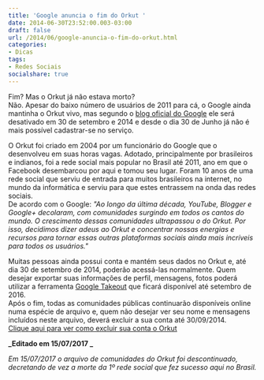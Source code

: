```yaml
---
title: 'Google anuncia o fim do Orkut '
date: 2014-06-30T23:52:00.003-03:00
draft: false
url: /2014/06/google-anuncia-o-fim-do-orkut.html
categories:
- Dicas
tags: 
- Redes Sociais
socialshare: true
---
```


Fim? Mas o Orkut já não estava morto?  
Não. Apesar do baixo número de usuários de 2011 para cá, o Google ainda mantinha o Orkut vivo, mas segundo o [blog oficial do Google](http://googlebrasilblog.blogspot.com.br/2014/06/adeus-ao-orkut.html) ele será desativado em 30 de setembro e 2014 e desde o dia 30 de Junho já não é mais possível cadastrar-se no serviço.  
  
<!--more-->
  
O Orkut foi criado em 2004 por um funcionário do Google que o desenvolveu em suas horas vagas. Adotado, principalmente por brasileiros e indianos, foi a rede social mais popular no Brasil até 2011, ano em que o Facebook desembarcou por aqui e tomou seu lugar. Foram 10 anos de uma rede social que serviu de entrada para muitos brasileiros na internet, no mundo da informática e serviu para que estes entrassem na onda das redes sociais.  
De acordo com o Google: _"Ao longo da última década, YouTube, Blogger e Google+ decolaram, com comunidades surgindo em todos os cantos do mundo. O crescimento dessas comunidades ultrapassou o do Orkut. Por isso, decidimos dizer adeus ao Orkut e concentrar nossas energias e recursos para tornar essas outras plataformas sociais ainda mais incríveis para todos os usuários."_

Muitas pessoas ainda possui conta e mantém seus dados no Orkut e, até dia 30 de setembro de 2014, poderão acessá-las normalmente. Quem desejar exportar suas informações de perfil, mensagens, fotos poderá utilizar a ferramenta [Google Takeout](https://www.google.com/settings/takeout/custom/orkut) que ficará disponível até setembro de 2016.  
Após o fim, todas as comunidades públicas continuarão disponíveis online numa espécie de arquivo e, quem não desejar ver seu nome e mensagens incluídos neste arquivo, deverá excluir a sua conta até 30/09/2014.  
[Clique aqui para ver como excluir sua conta o Orkut](https://support.google.com/orkut/answer/11596?hl=pt-BR&ref_topic=1687783)  
  
**_Editado em 15/07/2017 _**

_Em 15/07/2017 o arquivo de comunidades do Orkut foi descontinuado, decretando de vez a morte da 1º rede social que fez sucesso aqui no Brasil._
